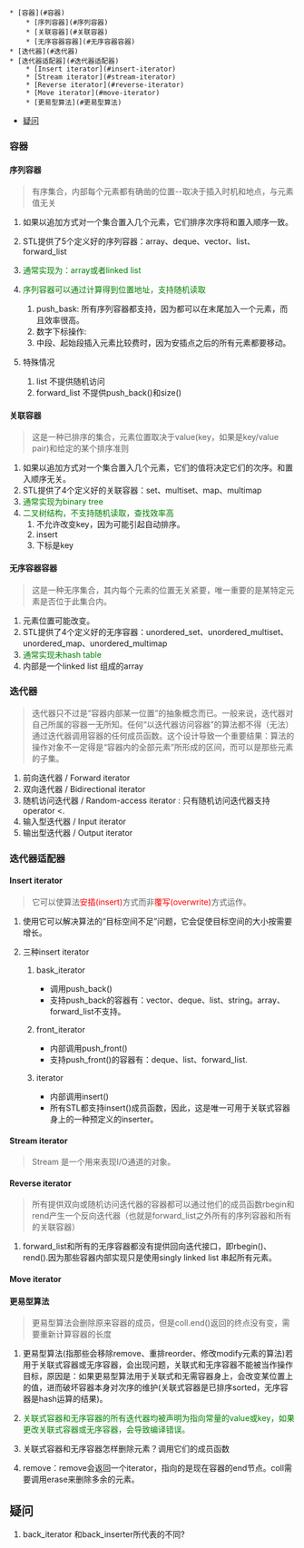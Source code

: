 <!-- vim-markdown-toc GFM -->

	* [容器](#容器)
		* [序列容器](#序列容器)
		* [关联容器](#关联容器)
		* [无序容器容器](#无序容器容器)
	* [迭代器](#迭代器)
	* [迭代器适配器](#迭代器适配器)
		* [Insert iterator](#insert-iterator)
		* [Stream iterator](#stream-iterator)
		* [Reverse iterator](#reverse-iterator)
		* [Move iterator](#move-iterator)
		* [更易型算法](#更易型算法)
* [疑问](#疑问)

<!-- vim-markdown-toc -->
### 容器
#### 序列容器
> 有序集合，内部每个元素都有确凿的位置--取决于插入时机和地点，与元素值无关

1. 如果以追加方式对一个集合置入几个元素，它们排序次序将和置入顺序一致。
2. STL提供了5个定义好的序列容器：array、deque、vector、list、forward_list
3. <font color=green>通常实现为：array或者linked list</font>
4. <font color=green>序列容器可以通过计算得到位置地址，支持随机读取</font>
	1. push_bask: 所有序列容器都支持，因为都可以在末尾加入一个元素，而且效率很高。
	2. 数字下标操作: 
	3. 中段、起始段插入元素比较费时，因为安插点之后的所有元素都要移动。

5. 特殊情况
	1. list 不提供随机访问
	2. forward_list 不提供push_back()和size()
#### 关联容器
> 这是一种已排序的集合，元素位置取决于value(key，如果是key/value pair)和给定的某个排序准则

1. 如果以追加方式对一个集合置入几个元素，它们的值将决定它们的次序。和置入顺序无关。
2. STL提供了4个定义好的关联容器：set、multiset、map、multimap
3. <font color=green>通常实现为binary tree</font>
4. <font color=green>二叉树结构，不支持随机读取，查找效率高</font>
	1. 不允许改变key，因为可能引起自动排序。
	2. insert
	3. 下标是key

#### 无序容器容器
> 这是一种无序集合，其内每个元素的位置无关紧要，唯一重要的是某特定元素是否位于此集合内。

1. 元素位置可能改变。
2. STL提供了4个定义好的无序容器：unordered_set、unordered_multiset、unordered_map、unordered_multimap
3. <font color=green>通常实现未hash table</font>
4. 内部是一个linked list 组成的array

### 迭代器
> 迭代器只不过是“容器内部某一位置”的抽象概念而已。一般来说，迭代器对自己所属的容器一无所知。任何“以迭代器访问容器”的算法都不得（无法）通过迭代器调用容器的任何成员函数。这个设计导致一个重要结果：算法的操作对象不一定得是“容器内的全部元素”所形成的区间，而可以是那些元素的子集。

1. 前向迭代器 / Forward iterator
2. 双向迭代器 / Bidirectional iterator
3. 随机访问迭代器 / Random-access iterator : 只有随机访问迭代器支持 operator <.
4. 输入型迭代器  / Input iterator
5. 输出型迭代器 / Output iterator

### 迭代器适配器
#### Insert iterator
> 它可以使算法<font color=red>安插(insert)</font>方式而非<font color=red>覆写(overwrite)</font>方式运作。

1. 使用它可以解决算法的“目标空间不足”问题，它会促使目标空间的大小按需要增长。

2. 三种insert iterator
	1. bask_iterator
		- 调用push_back()
		- 支持push_back的容器有：vector、deque、list、string。array、forward_list不支持。

	2. front_iterator
		- 内部调用push_front()
		- 支持push_front()的容器有：deque、list、forward_list.

	3. iterator
		- 内部调用insert()
		- 所有STL都支持insert()成员函数，因此，这是唯一可用于关联式容器身上的一种预定义的inserter。

#### Stream iterator
> Stream 是一个用来表现I/O通道的对象。

#### Reverse iterator
> 所有提供双向或随机访问迭代器的容器都可以通过他们的成员函数rbegin和rend产生一个反向迭代器（也就是forward_list之外所有的序列容器和所有的关联容器）

1. forward_list和所有的无序容器都没有提供回向迭代接口，即rbegin()、rend().因为那些容器内部实现只是使用singly linked list 串起所有元素。


#### Move iterator

#### 更易型算法
> 更易型算法会删除原来容器的成员，但是coll.end()返回的终点没有变，需要重新计算容器的长度

1. 更易型算法(指那些会移除remove、重排reorder、修改modify元素的算法)若用于关联式容器或无序容器，会出现问题，关联式和无序容器不能被当作操作目标，原因是：如果更易型算法用于关联式和无需容器身上，会改变某位置上的值，进而破坏容器本身对次序的维护(关联式容器是已排序sorted，无序容器是hash运算的结果)。

2. <font color=green>关联式容器和无序容器的所有迭代器均被声明为指向常量的value或key，如果更改关联式容器或无序容器，会导致编译错误。</font>

3. 关联式容器和无序容器怎样删除元素？调用它们的成员函数

3. remove：remove会返回一个iterator，指向的是现在容器的end节点。coll需要调用erase来删除多余的元素。


## 疑问
1. back_iterator 和back_inserter所代表的不同?
